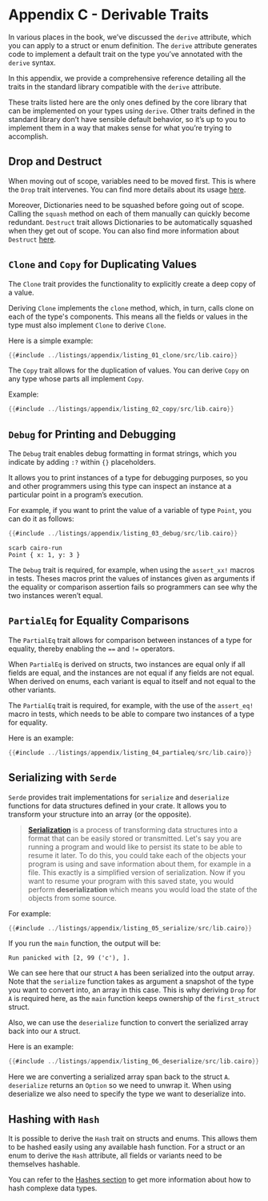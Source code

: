 # Appendix C - Derivable Traits

In various places in the book, we’ve discussed the `derive` attribute, which you can apply to a struct or enum definition. The `derive` attribute generates code to implement a default trait on the type you’ve annotated with the `derive` syntax.

In this appendix, we provide a comprehensive reference detailing all the traits in the standard library compatible with the `derive` attribute.

These traits listed here are the only ones defined by the core library that can be implemented on your types using `derive`. Other traits defined in the standard library don’t have sensible default behavior, so it’s up to you to implement them in a way that makes sense for what you’re trying to accomplish.

## Drop and Destruct

When moving out of scope, variables need to be moved first. This is where the `Drop` trait intervenes. You can find more details about its usage [here](ch04-01-what-is-ownership.md#no-op-destruction-the-drop-trait).

Moreover, Dictionaries need to be squashed before going out of scope. Calling the `squash` method on each of them manually can quickly become redundant. `Destruct` trait allows Dictionaries to be automatically squashed when they get out of scope. You can also find more information about `Destruct` [here](ch04-01-what-is-ownership.md#destruction-with-a-side-effect-the-destruct-trait).

## `Clone` and `Copy` for Duplicating Values

The `Clone` trait provides the functionality to explicitly create a deep copy of a value.

Deriving `Clone` implements the `clone` method, which, in turn, calls clone on each of the type's components. This means all the fields or values in the type must also implement `Clone` to derive `Clone`.

Here is a simple example:

```rust
{{#include ../listings/appendix/listing_01_clone/src/lib.cairo}}
```

The `Copy` trait allows for the duplication of values. You can derive `Copy` on any type whose parts all implement `Copy`.

Example:

```rust
{{#include ../listings/appendix/listing_02_copy/src/lib.cairo}}
```

## `Debug` for Printing and Debugging

The `Debug` trait enables debug formatting in format strings, which you indicate by adding `:?` within `{}` placeholders.

It allows you to print instances of a type for debugging purposes, so you and other programmers using this type can inspect an instance at a particular point in a program’s execution.

For example, if you want to print the value of a variable of type `Point`, you can do it as follows:

```rust
{{#include ../listings/appendix/listing_03_debug/src/lib.cairo}}
```

```shell
scarb cairo-run
Point { x: 1, y: 3 }
```

The `Debug` trait is required, for example, when using the `assert_xx!` macros in tests. Theses macros print the values of instances given as arguments if the equality or comparison assertion fails so programmers can see why the two instances weren’t equal.

## `PartialEq` for Equality Comparisons

The `PartialEq` trait allows for comparison between instances of a type for equality, thereby enabling the `==` and `!=` operators.

When `PartialEq` is derived on structs, two instances are equal only if all fields are equal, and the instances are not equal if any fields are not equal. When derived on enums, each variant is equal to itself and not equal to the other variants.

The `PartialEq` trait is required, for example, with the use of the `assert_eq!` macro in tests, which needs to be able to compare two instances of a type for equality.

Here is an example:

```rust
{{#include ../listings/appendix/listing_04_partialeq/src/lib.cairo}}
```

## Serializing with `Serde`

`Serde` provides trait implementations for `serialize` and `deserialize` functions for data structures defined in your crate. It allows you to transform your structure into an array (or the opposite).

> **[Serialization](https://en.wikipedia.org/wiki/Serialization)** is a process of transforming data structures into a format that can be easily stored or transmitted. Let's say you are running a program and would like to persist its state to be able to resume it later. To do this, you could take each of the objects your program is using and save information about them, for example in a file. This exactly is a simplified version of serialization. Now if you want to resume your program with this saved state, you would perform **deserialization** which means you would load the state of the objects from some source.

For example:

```rust
{{#include ../listings/appendix/listing_05_serialize/src/lib.cairo}}

```

If you run the `main` function, the output will be:

```shell
Run panicked with [2, 99 ('c'), ].
```

We can see here that our struct `A` has been serialized into the output array. Note that the `serialize` function takes as argument a snapshot of the type you want to convert into, an array in this case. This is why deriving `Drop` for `A` is required here, as the `main` function keeps ownership of the `first_struct` struct. 

Also, we can use the `deserialize` function to convert the serialized array back into our `A` struct.

Here is an example:

```rust
{{#include ../listings/appendix/listing_06_deserialize/src/lib.cairo}}
```

Here we are converting a serialized array span back to the struct `A`. `deserialize` returns an `Option` so we need to unwrap it. When using deserialize we also need to specify the type we want to deserialize into.

## Hashing with `Hash`

It is possible to derive the `Hash` trait on structs and enums. This allows them to be hashed easily using any available hash function. For a struct or an enum to derive the `Hash` attribute, all fields or variants need to be themselves hashable.

You can refer to the [Hashes section](ch11-05-hash.md) to get more information about how to hash complexe data types.
